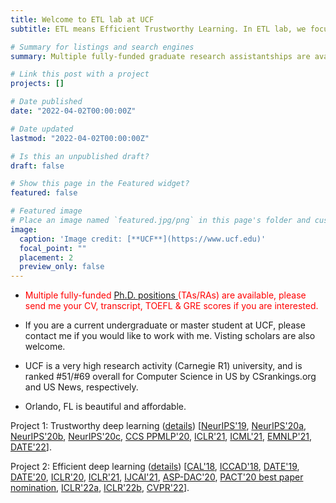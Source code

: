 ```yaml
---
title: Welcome to ETL lab at UCF
subtitle: ETL means Efficient Trustworthy Learning. In ETL lab, we focus on improving the efficiency, privacy and security of deep learning on both computer vision and natural language processing tasks by designing novel algorithms, models, and systems.

# Summary for listings and search engines
summary: Multiple fully-funded graduate research assistantships are available! Drop me your CV if you are interested.

# Link this post with a project
projects: []

# Date published
date: "2022-04-02T00:00:00Z"

# Date updated
lastmod: "2022-04-02T00:00:00Z"

# Is this an unpublished draft?
draft: false

# Show this page in the Featured widget?
featured: false

# Featured image
# Place an image named `featured.jpg/png` in this page's folder and customize its options here.
image:
  caption: 'Image credit: [**UCF**](https://www.ucf.edu)'
  focal_point: ""
  placement: 2
  preview_only: false
---
```


- <span style="color:red"> Multiple fully-funded [Ph.D. positions ](https://www.ucf.edu/catalog/graduate/#/programs/Bk4tAeOou?bc=true&bcCurrent=Computer%20Science%20PhD&bcGroup=College%20of%20Engineering%20and%20Computer%20Science&bcItemType=programs)(TAs/RAs) are available, please send me your CV, transcript, TOEFL & GRE scores if you are interested. 

- If you are a current undergraduate or master student at UCF, please contact me if you would like to work with me. Visting scholars are also welcome.  

- UCF is a very high research activity (Carnegie R1) university, and is ranked #51/#69 overall for Computer Science in US by CSrankings.org and US News, respectively.

- Orlando, FL is beautiful and affordable. 



Project 1: Trustworthy deep learning ([details](https://www.qlou.org/project/trustworthy/)) [[NeurIPS'19](https://papers.nips.cc/paper/2019/file/56a3107cad6611c8337ee36d178ca129-Paper.pdf), [NeurIPS'20a](https://proceedings.neurips.cc/paper/2020/hash/685ac8cadc1be5ac98da9556bc1c8d9e-Abstract.html), [NeurIPS'20b](https://papers.nips.cc/paper/2020/file/6244b2ba957c48bc64582cf2bcec3d04-Paper.pdf), [NeurIPS'20c](https://papers.nips.cc/paper/2020/file/18fc72d8b8aba03a4d84f66efabce82e-Paper.pdf), [CCS PPMLP'20](http://sci-workshops.alipay.com/CCS2020), [ICLR'21](https://openreview.net/forum?id=Cz3dbFm5u-), [ICML'21](https://arxiv.org/pdf/2106.00038.pdf), [EMNLP'21](https://arxiv.org/abs/2010.11796), [DATE'22](https://github.com/paper-link/unpublished-paper/blob/main/DATE2022-coxHE.pdf)].

Project 2: Efficient deep learning ([details](https://www.qlou.org/project/efficient/)) [[CAL'18](https://www.computer.org/csdl/journal/ca/2018/02/08540899/17D45VObpO9), [ICCAD'18](https://ieeexplore.ieee.org/stamp/stamp.jsp?tp=&arnumber=8587764), [DATE'19](https://ieeexplore.ieee.org/abstract/document/8715195), [DATE'20](https://ieeexplore.ieee.org/abstract/document/9116494), [ICLR'20](https://openreview.net/forum?id=rygfnn4twS), [ICLR'21](https://openreview.net/forum?id=Cz3dbFm5u-), [IJCAI'21](https://www.ijcai.org/proceedings/2021/0472.pdf), [ASP-DAC'20](https://ieeexplore.ieee.org/abstract/document/9045333), [PACT'20 best paper nomination](https://dl.acm.org/doi/abs/10.1145/3410463.3414626), [ICLR'22a](https://openreview.net/forum?id=GWQWAeE9EpB), [ICLR'22b](https://openreview.net/forum?id=uPv9Y3gmAI5), [CVPR'22](https://scholar.google.com/citations?view_op=view_citation&hl=en&user=SBYgXLoAAAAJ&sortby=pubdate&citation_for_view=SBYgXLoAAAAJ:9ZlFYXVOiuMC)].








